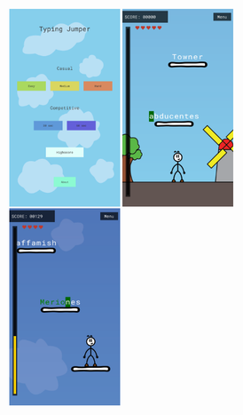 <img src="https://github.com/AndrejVysinsky/typing-jumper/blob/master/Typing%20Jumper/Assets/Screenshots/1.png?raw=true" width="200"/> <img src="https://github.com/AndrejVysinsky/typing-jumper/blob/master/Typing%20Jumper/Assets/Screenshots/2.png?raw=true" width="200"/>
<img src="https://github.com/AndrejVysinsky/typing-jumper/blob/master/Typing%20Jumper/Assets/Screenshots/3.png?raw=true" width="200"/>
